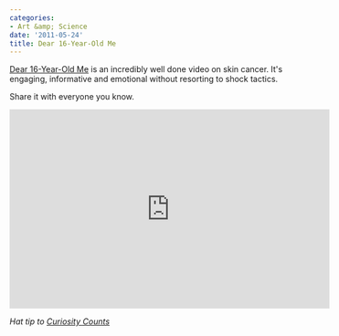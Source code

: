 ```yaml
---
categories:
- Art &amp; Science
date: '2011-05-24'
title: Dear 16-Year-Old Me
---
```


<a href="https://www.youtube.com/watch?v=_4jgUcxMezM">Dear 16-Year-Old Me</a> is an incredibly well done video on skin cancer. It's engaging, informative and emotional without resorting to shock tactics.

Share it with everyone you know.

<p align="center"><iframe width="560" height="349" src="https://www.youtube.com/embed/_4jgUcxMezM?rel=0" frameborder="0" allowfullscreen></iframe></p>

<em>Hat tip to <a href="http://curiositycounts.com/post/5351417559/dear-16-year-old-me-wonderful-skin-cancer">Curiosity Counts</a></em>